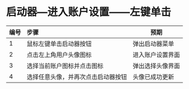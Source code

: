# 启动器—进入账户设置——左键单击

| 编号 | 步骤                                         | 预期                 |
| ---- | :------------------------------------------- | -------------------- |
| 1    | 鼠标左键单击启动器按钮 | 弹出启动器菜单 |
| 2    | 点击左上角用户头像图标 | 进入账户设置界面 |
| 3    | 选择当前账户图标并点击图标 | 弹出选择头像界面|
| 4    | 选择任意头像，并再次点击启动器按钮 | 头像已成功更新|